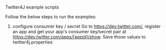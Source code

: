 Twitter4J example scripts

Follow the below steps to run the examples:
1. configure consumer key / secret
Go to https://dev.twitter.com/, register an app and get your app's consumer key/secret pair at https://dev.twitter.com/apps/[appid]/show.
Save those values to twitter4j.properties
